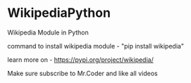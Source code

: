 # WikipediaPython
Wikipedia Module in Python

command to install wikipedia module - "pip install wikipedia"

learn more on - https://pypi.org/project/wikipedia/

Make sure subscribe to Mr.Coder and like all videos
